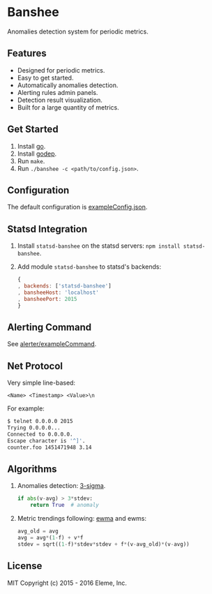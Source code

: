 Banshee
=======

Anomalies detection system for periodic metrics.

Features
--------

* Designed for periodic metrics.
* Easy to get started.
* Automatically anomalies detection.
* Alerting rules admin panels.
* Detection result visualization.
* Built for a large quantity of metrics.

Get Started
-----------

1. Install [go](https://golang.org/).
2. Install [godep](https://github.com/tools/godep).
3. Run `make`.
4. Run `./banshee -c <path/to/config.json>`.

Configuration
-------------

The default configuration is [exampleConfig.json](config/exampleConfig.json).

Statsd Integration
------------------

1. Install `statsd-banshee` on the statsd servers: `npm install statsd-banshee`.
2. Add module `statsd-banshee` to statsd's backends:

   ```js
   {
   , backends: ['statsd-banshee']
   , bansheeHost: 'localhost'
   , bansheePort: 2015
   }
   ```

Alerting Command
----------------

See [alerter/exampleCommand](alerter/exampleCommand).

Net Protocol
------------

Very simple line-based:

```
<Name> <Timestamp> <Value>\n
```

For example:

```bash
$ telnet 0.0.0.0 2015                                                                                                                                                                                            18 ↵ (go1.5.2 node@v5.0.0)
Trying 0.0.0.0...
Connected to 0.0.0.0.
Escape character is '^]'.
counter.foo 1451471948 3.14
```

Algorithms
-----------

1. Anomalies detection: [3-sigma](https://en.wikipedia.org/wiki/68%E2%80%9395%E2%80%9399.7_rule).

   ```py
   if abs(v-avg) > 3*stdev:
       return True  # anomaly
   ```

2. Metric trendings following: [ewma](https://en.wikipedia.org/wiki/Moving_average) and ewms:

   ```py
   avg_old = avg
   avg = avg*(1-f) + v*f
   stdev = sqrt((1-f)*stdev*stdev + f*(v-avg_old)*(v-avg))
   ```

License
-------

MIT Copyright (c) 2015 - 2016 Eleme, Inc.
